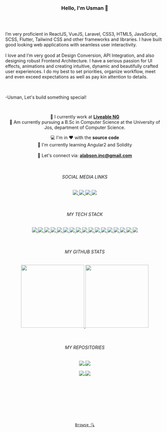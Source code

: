 <h3 align=center>Hello, I'm Usman 👋</h3>
<br/><br/>

<p align="left">
I’m very proficient in ReactJS, VueJS, Laravel, CSS3, HTML5, JavaScript, SCSS, Flutter, Tailwind CSS and other frameworks and libraries. I have built good looking web applications with seamless user interactivity.<br /><br />
I love and I’m very good at Design Conversion, API Integration, and also designing robust Frontend Architecture. I have a serious passion for UI effects, animations and creating intuitive, dynamic and beautifully crafted user experiences. I do my best to set priorities, organize workflow, meet and even exceed expectations as well as pay kin attention to details.
  
<br /><br />
 -Usman, Let's build something special!
</p>
<br/>

<p align="center">
🏢 I currently work at <a href="https://www.liveable.ng/list/"><strong>Liveable NG</strong><a><br />
🏫 Am currently pursuing a B.Sc in Computer Science at the University of Jos, department of Computer Science.
</p>
<p align="center">
  💻 I'm in ❤ with the <strong>source code</strong>
  <br/>
  🌱 I'm currently learning Angular2 and Solidity
  <br/><br/>
  💬 Let's connect via: <strong><a href="mailto: alabson.inc@gmail.com">alabson.inc@gmail.com</a></strong> 
</p>
<br/>



<h6 align="center">SOCIAL MEDIA LINKS</h6>

<p align="center">
  <a href="https://github.com/Alabs02">
    <img src="https://img.shields.io/badge/-@Alabs02-%23181717?style=flat-square&logo=github" />
  </a>

  <a href="https://codepen.io/Alabura">
    <img src="https://img.shields.io/badge/-@Alabura-%23000814?style=flat-square&logo=codepen" />
  </a>

  <a href="https://www.linkedin.com/in/alabura-usman-581015188/">
    <img src="https://img.shields.io/badge/-@Alabura Usman-%230077B5?style=flat-square&logo=linkedin" />
  </a>

  <a href="https://alaburausmanportfolio.web.app/">
    <img src="https://img.shields.io/website?color=0ab9e6&style=flat-square&up_message=alaburausman&url=https://alaburausmanportfolio.web.app/" />
  </a>
</p>
<br/>

<h6 align="center">MY TECH STACK</h6>
<p align="center">
  <a href="HTML5">
    <img src="https://img.shields.io/badge/-HTML5-%23E44D27?style=flat-square&logo=html5&logoColor=ffffff" />
  </a>

  <a href="CSS 3">
    <img src="https://img.shields.io/badge/-CSS3-%231572B6?style=flat-square&logo=css3" />
  </a>

  <a href="Javascript">
    <img src="https://img.shields.io/badge/-JavaScript-%23F7DF1C?style=flat-square&logo=javascript&logoColor=000000&labelColor=%23F7DF1C&color=%23FFCE5A" />
  </a>

  <a href="PHP">
    <img src="https://img.shields.io/badge/-PHP-%233f51b5?style=flat-square&logo=php&logoColor=3f51b5&labelColor=%23C5CAE9&color=%233f51b5" />
  </a>

  <a href="TypeScript">
    <img src="https://img.shields.io/badge/-TypeScript-007ACC?style=flat-square&logo=typescript&logoColor=white" />
  </a>

  <a href="React JS">
    <img src="https://img.shields.io/badge/-React-%23282C34?style=flat-square&logo=react" />
  </a>

  <a href="Vue JS">
    <img src="https://img.shields.io/badge/-Vue.js-%232c3e50?style=flat-square&logo=vuedotjs" />
  </a>

  <a href="Laravel">
    <img src="https://img.shields.io/badge/-Laravel-%23282C34?style=flat-square&logo=laravel" />
  </a>

  <a href="SASS">
    <img src="https://img.shields.io/badge/-Sass-%23CC6699?style=flat-square&logo=sass&logoColor=ffffff" />
  </a>

  <a href="Tailwind CSS">
    <img src="https://img.shields.io/badge/-TailwindCss-%231a202c?style=flat-square&logo=tailwind-css" />
  </a>

  <a href="Vite">
    <img src="https://img.shields.io/badge/-Vite-%23646CFF?style=flat-square&logo=vite&logoColor=ffffff" />
  </a>

  <a href="ESLint">
    <img src="https://img.shields.io/badge/-ESLint-%234B32C3?style=flat-square&logo=eslint" />
  </a>

  <a href="GIT">
    <img src="https://img.shields.io/badge/-Git-%23F05032?style=flat-square&logo=git&logoColor=%23ffffff" />
  </a>

  <a href="Visual Studio Code">
    <img src="https://img.shields.io/badge/-VSCode-%23007ACC?style=flat-square&logo=visual-studio-code" />
  </a>

  <a href="Netlify">
    <img src="https://img.shields.io/badge/-Netlify-%2300C7B7?style=flat-square&logo=netlify&logoColor=ffffff" />
  </a>

  <a href="Firebase">
    <img src="https://img.shields.io/badge/-Firebase-%23ffc300?style=flat-square&logo=firebase&logoColor=ffffff" />
  </a>

  <a href="Firebase">
    <img src="https://img.shields.io/badge/-MySQL-%2300758F?style=flat-square&logo=mysql&logoColor=F29111" />
  </a>
</p>
<br/>

<h6 align="center">MY GITHUB STATS</h6>

<p align="center">
  <a href="https://github.com/anuraghazra/github-readme-stats"title="Go to docs">
    <img height="200" src="https://github-readme-stats.vercel.app/api?username=alabs02&show_icons=true&bg_color=001d3d&icon_color=ffc300&text_color=bde0fe&title_color=ffc300&border_radius=15&line_height=30&count_private=true&hide_border=true">
  </a>

  <a href="https://github.com/anuraghazra/github-readme-stats" title="Go to docs">
    <img height="200" src="https://github-readme-stats.vercel.app/api/top-langs/?username=alabs02&hide=c%23,powershell,java&title_color=ffc300&text_color=bde0fe&bg_color=001d3d&langs_count=10&layout=compact&border_radius=15&hide_border=true&line_height=30" />
  </a>
</p>
<br/>

<h6 align="center">MY REPOSITORIES</h6>

<p align="center">
  <a href="https://github.com/anuraghazra/github-readme-stats" title="Go to docs">
    <img align="center" src="https://github-readme-stats.vercel.app/api/pin/?username=alabs02&repo=LinkedIn-Clone-Alabs&bg_color=d8f3dc&hide_border=true&border_radius=15&line_height=30&title_color=000814&text_color=000814&icon_color=ffc300" />
  </a>

  <a href="https://github.com/anuraghazra/github-readme-stats" title="Go to docs">
    <img align="center" src="https://github-readme-stats.vercel.app/api/pin/?username=alabs02&repo=TraPay&bg_color=d8f3dc&hide_border=true&border_radius=15&line_height=30&title_color=000814&text_color=000814&icon_color=ffc300" />
  </a>
</p>

<p align="center">
  <a href="https://github.com/anuraghazra/github-readme-stats" title="Go to docs">
    <img align="center" src="https://github-readme-stats.vercel.app/api/pin/?username=alabs02&repo=Crosssift&bg_color=d8f3dc&hide_border=true&border_radius=15&line_height=30&title_color=000814&text_color=000814&icon_color=ffc300" />
  </a>

  <a href="https://github.com/anuraghazra/github-readme-stats" title="Go to docs">
    <img align="center" src="https://github-readme-stats.vercel.app/api/pin/?username=alabs02&repo=Laravel-Test-Todo-App&bg_color=d8f3dc&hide_border=true&border_radius=15&line_height=30&title_color=000814&text_color=000814&icon_color=ffc300" />
  </a>
</p>
<br /><br /><br /><br /><br /><br/><br/>
<p align="center">
  <code align="center"><a href="https://github.com/alabs02?tab=repositories" title="Browse">Browse 🔍</a>
</code>
</p>


<!--
**Alabs02/Alabs02** is a ✨ _special_ ✨ repository because its `README.md` (this file) appears on your GitHub profile.

Here are some ideas to get you started:

- 🔭 I’m currently working on ...
- 🌱 I’m currently learning ...
- 👯 I’m looking to collaborate on ...
- 🤔 I’m looking for help with ...
- 💬 Ask me about ...
- 📫 How to reach me: ...
- 😄 Pronouns: ...
- ⚡ Fun fact: ...
-->
